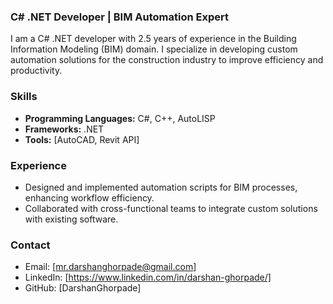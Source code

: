 ### C# .NET Developer | BIM Automation Expert

I am a C# .NET developer with 2.5 years of experience in the Building Information Modeling (BIM) domain. I specialize in developing custom automation solutions for the construction industry to improve efficiency and productivity.

### Skills

- **Programming Languages:** C#, C++, AutoLISP
- **Frameworks:** .NET
- **Tools:** [AutoCAD, Revit API]

### Experience

- Designed and implemented automation scripts for BIM processes, enhancing workflow efficiency.
- Collaborated with cross-functional teams to integrate custom solutions with existing software.

### Contact

- Email: [mr.darshanghorpade@gmail.com]
- LinkedIn: [https://www.linkedin.com/in/darshan-ghorpade/]
- GitHub: [DarshanGhorpade]
